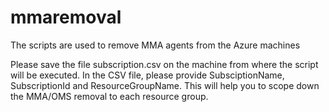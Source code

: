 # mmaremoval
The scripts are used to remove MMA agents from the Azure machines

Please save the file subscription.csv on the machine from where the script will be executed. In the CSV file, please provide SubsciptionName, SubscriptionId and ResourceGroupName. This will help you to scope down the MMA/OMS removal to each resource group. 
 
